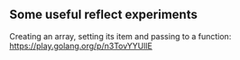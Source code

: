 ## Some useful reflect experiments

Creating an array, setting its item and passing to a function: https://play.golang.org/p/n3TovYYUllE 
